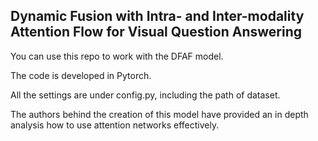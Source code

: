 ## Dynamic Fusion with Intra- and Inter-modality Attention Flow for Visual Question Answering

You can use this repo to work with the DFAF model. 

The code is developed in Pytorch.

All the settings are under config.py, including the path of dataset.

The authors behind the creation of this model have provided an in depth analysis how to use attention networks effectively.

